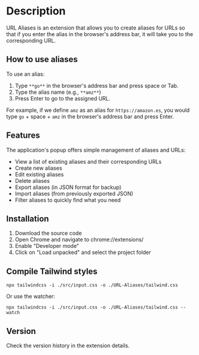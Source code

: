 Description
============

URL Aliases is an extension that allows you to create aliases for URLs so that if you enter the alias in the browser's address bar, it will take you to the corresponding URL.

## How to use aliases

To use an alias:

1. Type `**go**` in the browser's address bar and press space or Tab.
2. Type the alias name (e.g., `**amz**`)
3. Press Enter to go to the assigned URL.

For example, if we define `amz` as an alias for `https://amazon.es`, you would type `go` + space + `amz` in the browser's address bar and press Enter.

## Features

The application's popup offers simple management of aliases and URLs:

- View a list of existing aliases and their corresponding URLs
- Create new aliases
- Edit existing aliases
- Delete aliases
- Export aliases (in JSON format for backup)
- Import aliases (from previously exported JSON)
- Filter aliases to quickly find what you need

## Installation

1. Download the source code
2. Open Chrome and navigate to chrome://extensions/
3. Enable "Developer mode"
4. Click on "Load unpacked" and select the project folder

## Compile Tailwind styles

`npx tailwindcss -i ./src/input.css -o ./URL-Aliases/tailwind.css`

Or use the watcher:

`npx tailwindcss -i ./src/input.css -o ./URL-Aliases/tailwind.css --watch`

## Version

Check the version history in the extension details.
